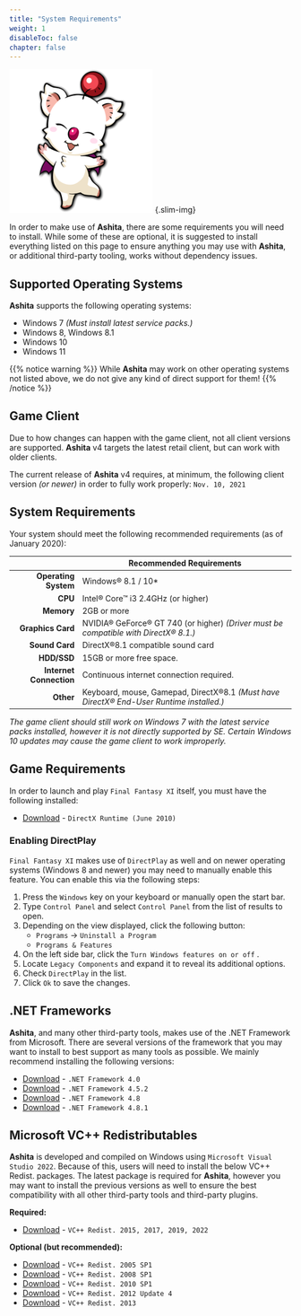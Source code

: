 ```yaml
---
title: "System Requirements"
weight: 1
disableToc: false
chapter: false
---
```


![ashita](/images/ashita.png?width=64px)
{.slim-img}

In order to make use of **Ashita**, there are some requirements you will need to install. While some of these are optional, it is suggested to install everything listed on this page to ensure anything you may use with **Ashita**, or additional third-party tooling, works without dependency issues.

## Supported Operating Systems

**Ashita** supports the following operating systems:

  - Windows 7 _(Must install latest service packs.)_
  - Windows 8, Windows 8.1
  - Windows 10
  - Windows 11

{{% notice warning %}}
While **Ashita** may work on other operating systems not listed above, we do not give any kind of direct support for them!
{{% /notice %}}

## Game Client

Due to how changes can happen with the game client, not all client versions are supported. **Ashita** v4 targets the latest retail client, but can work with older clients.

The current release of **Ashita** v4 requires, at minimum, the following client version _(or newer)_ in order to fully work properly: `Nov. 10, 2021`

## System Requirements

Your system should meet the following recommended requirements (as of January 2020):

|| Recommended Requirements |
| ---: | --- |
| **Operating System**    | Windows® 8.1 / 10* |
| **CPU**                 | Intel® Core™ i3 2.4GHz (or higher) |
| **Memory**              | 2GB or more |
| **Graphics Card**       | NVIDIA® GeForce® GT 740 (or higher) _(Driver must be compatible with DirectX® 8.1.)_ |
| **Sound Card**          | DirectX®8.1 compatible sound card |
| **HDD/SSD**             | 15GB or more free space. |
| **Internet Connection** | Continuous internet connection required. |
| **Other**               | Keyboard, mouse, Gamepad, DirectX®8.1 _(Must have DirectX® End-User Runtime installed.)_ |

_The game client should still work on Windows 7 with the latest service packs installed, however it is not directly supported by SE. Certain Windows 10 updates may cause the game client to work improperly._

## Game Requirements

In order to launch and play `Final Fantasy XI` itself, you must have the following installed:

  - [Download](https://www.microsoft.com/en-us/download/details.aspx?id=8109) - `DirectX Runtime (June 2010)`

### Enabling DirectPlay

`Final Fantasy XI` makes use of `DirectPlay` as well and on newer operating systems (Windows 8 and newer) you may need to manually enable this feature. You can enable this via the following steps:

  1. Press the `Windows` key on your keyboard or manually open the start bar.
  2. Type `Control Panel` and select `Control Panel` from the list of results to open.
  3. Depending on the view displayed, click the following button:
      - `Programs` -> `Uninstall a Program`
      - `Programs & Features`
  4. On the left side bar, click the `Turn Windows features on or off` .
  5. Locate `Legacy Components` and expand it to reveal its additional options.
  6. Check `DirectPlay` in the list.
  7. Click `Ok` to save the changes.

## .NET Frameworks

**Ashita**, and many other third-party tools, makes use of the .NET Framework from Microsoft. There are several versions of the framework that you may want to install to best support as many tools as possible. We mainly recommend installing the following versions:

  - [Download](https://www.microsoft.com/en-us/download/details.aspx?id=17718) - `.NET Framework 4.0`
  - [Download](https://www.microsoft.com/en-us/download/details.aspx?id=42642) - `.NET Framework 4.5.2`
  - [Download](https://dotnet.microsoft.com/en-us/download/dotnet-framework/net48) - `.NET Framework 4.8`
  - [Download](https://dotnet.microsoft.com/en-us/download/dotnet-framework/net481) - `.NET Framework 4.8.1`

## Microsoft VC++ Redistributables

**Ashita** is developed and compiled on Windows using `Microsoft Visual Studio 2022`. Because of this, users will need to install the below VC++ Redist. packages. The latest package is required for **Ashita**, however you may want to install the previous versions as well to ensure the best compatibility with all other third-party tools and third-party plugins.

**Required:**

  - [Download](https://aka.ms/vs/17/release/vc_redist.x86.exe) - `VC++ Redist. 2015, 2017, 2019, 2022`

**Optional (but recommended):**

  - [Download](https://www.microsoft.com/download/details.aspx?id=26347) - `VC++ Redist. 2005 SP1`
  - [Download](https://download.microsoft.com/download/5/D/8/5D8C65CB-C849-4025-8E95-C3966CAFD8AE/vcredist_x86.exe) - `VC++ Redist. 2008 SP1`
  - [Download](https://download.microsoft.com/download/1/6/5/165255E7-1014-4D0A-B094-B6A430A6BFFC/vcredist_x86.exe) - `VC++ Redist. 2010 SP1`
  - [Download](https://download.microsoft.com/download/1/6/B/16B06F60-3B20-4FF2-B699-5E9B7962F9AE/VSU_4/vcredist_x86.exe) - `VC++ Redist. 2012 Update 4`
  - [Download](https://aka.ms/highdpimfc2013x86enu) - `VC++ Redist. 2013`

